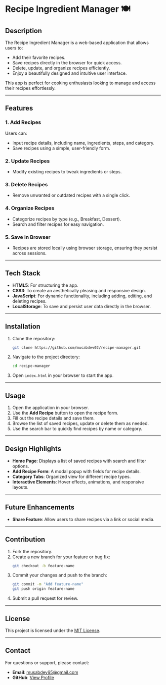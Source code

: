 # Recipe Ingredient Manager 🍽️

## Description
The Recipe Ingredient Manager is a web-based application that allows users to:
- Add their favorite recipes.
- Save recipes directly in the browser for quick access.
- Delete, update, and organize recipes efficiently.
- Enjoy a beautifully designed and intuitive user interface.

This app is perfect for cooking enthusiasts looking to manage and access their recipes effortlessly.

---

## Features
### 1. **Add Recipes**
Users can:
- Input recipe details, including name, ingredients, steps, and category.
- Save recipes using a simple, user-friendly form.

### 2. **Update Recipes**
- Modify existing recipes to tweak ingredients or steps.

### 3. **Delete Recipes**
- Remove unwanted or outdated recipes with a single click.

### 4. **Organize Recipes**
- Categorize recipes by type (e.g., Breakfast, Dessert).
- Search and filter recipes for easy navigation.

### 5. **Save in Browser**
- Recipes are stored locally using browser storage, ensuring they persist across sessions.

---

## Tech Stack
- **HTML5**: For structuring the app.
- **CSS3**: To create an aesthetically pleasing and responsive design.
- **JavaScript**: For dynamic functionality, including adding, editing, and deleting recipes.
- **LocalStorage**: To save and persist user data directly in the browser.

---

## Installation
1. Clone the repository:
   ```bash
   git clone https://github.com/musabdev02/recipe-manager.git
   ```
2. Navigate to the project directory:
   ```bash
   cd recipe-manager
   ```
3. Open `index.html` in your browser to start the app.

---

## Usage
1. Open the application in your browser.
2. Use the **Add Recipe** button to open the recipe form.
3. Fill out the recipe details and save them.
4. Browse the list of saved recipes, update or delete them as needed.
5. Use the search bar to quickly find recipes by name or category.

---

## Design Highlights
- **Home Page**: Displays a list of saved recipes with search and filter options.
- **Add Recipe Form**: A modal popup with fields for recipe details.
- **Category Tabs**: Organized view for different recipe types.
- **Interactive Elements**: Hover effects, animations, and responsive layouts.

---

## Future Enhancements
- **Share Feature**: Allow users to share recipes via a link or social media.

---

## Contribution
1. Fork the repository.
2. Create a new branch for your feature or bug fix:
   ```bash
   git checkout -b feature-name
   ```
3. Commit your changes and push to the branch:
   ```bash
   git commit -m "Add feature-name"
   git push origin feature-name
   ```
4. Submit a pull request for review.

---

## License
This project is licensed under the [MIT License](LICENSE).

---

## Contact
For questions or support, please contact:
- **Email**: musabdev65@gmail.com
- **GitHub**: [View Profile](https://github.com/musabdev02)

